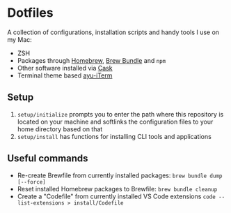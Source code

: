 # Dotfiles

A collection of configurations, installation scripts and handy tools I use on my Mac:

* ZSH
* Packages through [Homebrew](https://brew.sh), [Brew Bundle](https://github.com/Homebrew/homebrew-bundle) and `npm`
* Other software installed via [Cask](https://github.com/Homebrew/homebrew-cask)
* Terminal theme based [ayu-iTerm](https://github.com/hwyncho/ayu-iTerm)

## Setup

1. `setup/initialize` prompts you to enter the path where this repository is located on your machine and softlinks the configuration files to your home directory based on that
2. `setup/install` has functions for installing CLI tools and applications 

## Useful commands

* Re-create Brewfile from currently installed packages: `brew bundle dump [--force]`
* Reset installed Homebrew packages to Brewfile: `brew bundle cleanup`
* Create a "Codefile" from currently installed VS Code extensions `code --list-extensions > install/Codefile`
